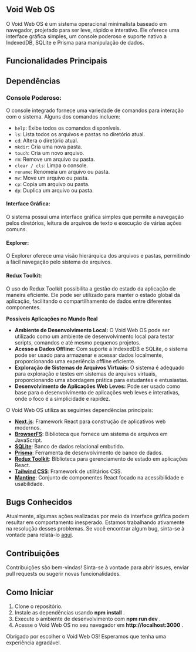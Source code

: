 
## **Void Web OS**

O Void Web OS é um sistema operacional minimalista baseado em navegador, projetado para ser leve, rápido e interativo. Ele oferece uma interface gráfica simples, um console poderoso e suporte nativo a IndexedDB, SQLite e Prisma para manipulação de dados.

## **Funcionalidades Principais**

## **Dependências**

### **Console Poderoso:**

O console integrado fornece uma variedade de comandos para interação com o sistema. Alguns dos comandos incluem:

* `help`: Exibe todos os comandos disponíveis.
* `ls`: Lista todos os arquivos e pastas no diretório atual.
* `cd`: Altera o diretório atual.
* `mkdir`: Cria uma nova pasta.
* `touch`: Cria um novo arquivo.
* `rm`: Remove um arquivo ou pasta.
* `clear / cls`: Limpa o console.
* `rename`: Renomeia um arquivo ou pasta.
* `mv`: Move um arquivo ou pasta.
* `cp`: Copia um arquivo ou pasta.
* `dp`: Duplica um arquivo ou pasta.

#### **Interface Gráfica:**

O sistema possui uma interface gráfica simples que permite a navegação pelos diretórios, leitura de arquivos de texto e execução de várias ações comuns.

#### **Explorer:**

O Explorer oferece uma visão hierárquica dos arquivos e pastas, permitindo a fácil navegação pelo sistema de arquivos.

#### **Redux Toolkit:**

O uso do Redux Toolkit possibilita a gestão do estado da aplicação de maneira eficiente. Ele pode ser utilizado para manter o estado global da aplicação, facilitando o compartilhamento de dados entre diferentes componentes.

**Possíveis Aplicações no Mundo Real**

* **Ambiente de Desenvolvimento Local:**
  O Void Web OS pode ser utilizado como um ambiente de desenvolvimento local para testar scripts, comandos e até mesmo pequenos projetos.
* **Acesso a Dados Offline:**
  Com suporte a IndexedDB e SQLite, o sistema pode ser usado para armazenar e acessar dados localmente, proporcionando uma experiência offline eficiente.
* **Exploração de Sistemas de Arquivos Virtuais:**
  O sistema é adequado para exploração e testes em sistemas de arquivos virtuais, proporcionando uma abordagem prática para estudantes e entusiastas.
* **Desenvolvimento de Aplicações Web Leves:**
  Pode ser usado como base para o desenvolvimento de aplicações web leves e interativas, onde o foco é a simplicidade e rapidez.

O Void Web OS utiliza as seguintes dependências principais:

* [**Next.js**](https://nextjs.org/): Framework React para construção de aplicativos web modernos.
* [**BrowserFS**](https://github.com/jvilk/BrowserFS): Biblioteca que fornece um sistema de arquivos em JavaScript.
* [**SQLite**](https://www.sqlite.org/): Banco de dados relacional embutido.
* [**Prisma**](https://www.prisma.io/): Ferramenta de desenvolvimento de banco de dados.
* [**Redux Toolkit**](https://redux-toolkit.js.org/): Biblioteca para gerenciamento de estado em aplicações React.
* [**Tailwind CSS**](https://tailwindcss.com/): Framework de utilitários CSS.
* [**Mantine**](https://mantine.dev/): Conjunto de componentes React focado na acessibilidade e usabilidade.

## **Bugs Conhecidos**

Atualmente, algumas ações realizadas por meio da interface gráfica podem resultar em comportamento inesperado. Estamos trabalhando ativamente na resolução desses problemas. Se você encontrar algum bug, sinta-se à vontade para relatá-lo [aqui](https://github.com/seu-usuario/void-web-os/issues).

## **Contribuições**

Contribuições são bem-vindas! Sinta-se à vontade para abrir issues, enviar pull requests ou sugerir novas funcionalidades.

## **Como Iniciar**

1. Clone o repositório.
2. Instale as dependências usando **npm install** .
3. Execute o ambiente de desenvolvimento com **npm run dev** .
4. Acesse o Void Web OS no seu navegador em **http://localhost:3000** .

Obrigado por escolher o Void Web OS! Esperamos que tenha uma experiência agradável.
